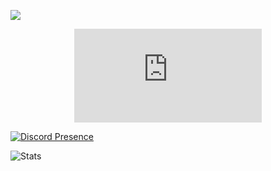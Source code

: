![](https://komarev.com/ghpvc/?username=its-atlas&color=red)

<p align="center">
    <a href="https://discord.com/users/484343723426054150" target="_blank" title="Links to my discord profile!">
        <embed src="https://lanyard.cnrad.dev/api/484343723426054150" />
    </a>
</p

[![Discord Presence](https://lanyard.cnrad.dev/api/484343723426054150)](https://discord.com/users/484343723426054150)

![Stats](https://github-readme-stats.vercel.app/api/top-langs/?username=its-atlas)
